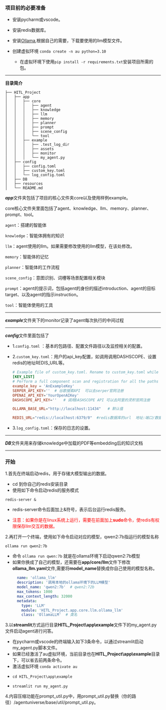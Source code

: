 ### **项目前的必要准备**<br>

- 安装pycharm或vscode。
- 安装redis数据库。

- 安装[Ollama](https://ollama.com/),根据自己的需要，下载要使用的llm模型文件。
- 创建虚拟环境 `conda create -n au python=3.10`
  - 在虚拟环境下使用`pip install -r requirements.txt`安装项目所需的包。
---
**目录简介**<br>

```
├── HITL_Project  
│   ├── app  
│   │   ├── core  
│   │   │   ├── agent  
│   │   │   ├── knowledge  
│   │   │   ├── llm  
│   │   │   ├── memory  
│   │   │   ├── planner  
│   │   │   ├── prompt 
│   │   │   ├── scene_config 
│   │   │   └── tool    
│   │   ├── example 
│   │   │   ├── .test_log_dir
│   │   │   ├── assets
│   │   │   ├── monitor  
│   │   │   └── my_agent.py  
│   ├── config  
│   │   ├── config.toml  
│   │   ├── custom_key.toml  
│   │   └── log_config.toml  
│   ├── DB
│   ├── resources   
│   └── README.md
```

***app***文件夹包括了项目的核心文件夹core以及使用样例example。<br>

core核心文件夹里面包括了agent、knowledge、llm、memory、planner、prompt、tool。<br>

`agent`：搭建的智能体<br>

`knowledge`：智能体拥有的知识<br>

`llm`：agent使用的llm。如果需要修改使用的llm模型，在该处修改。<br>

`memory`：智能体的记忆<br>

`planner`：智能体的工作流程<br>

`scene_config`：意图识别、词槽等场景配置相关模块<br>

`prompt`：agent的提示词，包括agent的身份的描述introduction、agent的目标target、以及agent的指示instruction。<br>

`tool`：智能体使用的工具<br>

---

***example***文件夹下的monitor记录了agent每次执行的中间过程<br>

---

***config***文件里面包括了<br>

- 1.`config.toml` ：基本的包路径、配置文件路径以及监控相关的配置。

- 2.`custom_key.toml`：用户的api_key配置，如调用调用DASHSCOPE、设置redis的地址REDIS_URL等。
  ```toml
  # Example file of custom_key.toml. Rename to custom_key.toml while using.
  [KEY_LIST]
  # Perform a full component scan and registration for all the paths under this list.
  example_key = 'AnExampleKey'
  SERPER_API_KEY=''  # 谷歌搜索API  可以去serper官网注册
  OPENAI_API_KEY='YourOpenAIKey'
  DASHSCOPE_API_KEY=''   # 调用DASHSCOPE API 可以去阿里的灵积官网注册
  
  OLLAMA_BASE_URL="http://localhost:11434"   # 默认值
  
  REDIS_URL="redis://localhost:6379/0"  #redis数据库的url  地址:端口/数据库
  ```

- 3.`log_config.toml`：保存的日志的设置。

---

***DB***文件夹用来存储knowledge中加载的PDF等embedding后的知识文档<br>

---

### **开始**<br>

1.首先在终端启动redis，用于存储大模型输出的数据。<br>

- cd 到你自己的redis安装目录
- 使用如下命令启动redis的服务模式
```shell
redis-server &
```
- redis-server命令后面加上&符号，表示后台运行redis服务。

- <font color=red>注意：如果你是在linux系统上运行，需要在前面加上**sudo**命令，使redis有权限保存llm交互的数据。</font>


2.再打开一个终端，使用如下命令启动对应的模型，qwen2:7b指运行的模型名称<br>
```shell
ollama run qwen2:7b
```
- 命令 `ollama run qwen:7b` 就是在ollama环境下启动qwen2:7b模型
- 如果你换成了自己的模型，还需要在**app/core/llm**文件下修改**ollama_llm.yaml**文件,需要将**model_name**替换成你自己使用的模型名称。
  ```yaml
    name: 'ollama_llm'
    description: '调用本地的ollama环境下的LLM模型'
    model_name: 'qwen2:7b'  # qwen2:72b
    max_tokens: 1000
    max_context_length: 32000
    metadata:
      type: 'LLM'
      module: 'HITL_Project.app.core.llm.ollama_llm'
      class: 'OllamaLLM'  # 类名
  ```

3.以**streamlit**方式运行目录**HITL_Project\app\example**文件下的my_agent.py文件启动agent进行问答。<br>

- 在pycharm或vscode的终端输入如下3条命令，以通过streamlit启动my_agent.py脚本文件。
- 如果已经激活了au虚拟环境，当前目录也在**HITL_Project\app\example**目录下，可以省去前两条命令。
- 激活虚拟环境 `conda activate au`
- ```shell
  cd HITL_Project\app\example
  ```
- ```shell
  streamlit run my_agent.py
  ```
4.内容压缩功能在prompt_util.py中，用prompt_util.py替换（你的路径）/agentuniverse/base/util/prompt_util.py。



